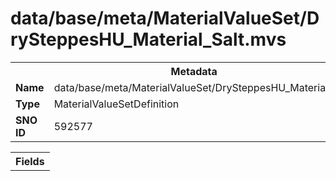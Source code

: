 <h1>data/base/meta/MaterialValueSet/DrySteppesHU_Material_Salt.mvs</h1><table><tr><th colspan="100%">Metadata</th></tr><tr><td><b>Name</b></td><td>data/base/meta/MaterialValueSet/DrySteppesHU_Material_Salt.mvs</td></tr><tr><td><b>Type</b></td><td>MaterialValueSetDefinition</td></tr><tr><td><b>SNO ID</b></td><td>592577</td></tr></table>

<table><tr><th colspan="100%">Fields</th></tr></table>


